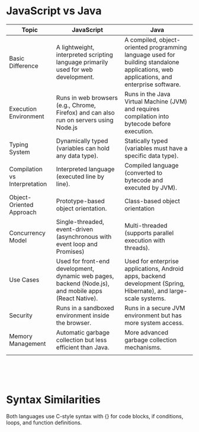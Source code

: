 # JavaScript vs Java

| Topic                         | JavaScript                                                                                            | Java                                                                                                                                   |
| ----------------------------- | ----------------------------------------------------------------------------------------------------- | -------------------------------------------------------------------------------------------------------------------------------------- |
| Basic Difference              | A lightweight, interpreted scripting language primarily used for web development.                     | A compiled, object-oriented programming language used for building standalone applications, web applications, and enterprise software. |
| Execution Environment         | Runs in web browsers (e.g., Chrome, Firefox) and can also run on servers using Node.js                | Runs in the Java Virtual Machine (JVM) and requires compilation into bytecode before execution.                                        |
| Typing System                 | Dynamically typed (variables can hold any data type).                                                 | Statically typed (variables must have a specific data type).                                                                           |
| Compilation vs Interpretation | Interpreted language (executed line by line).                                                         | Compiled language (converted to bytecode and executed by JVM).                                                                         |
| Object-Oriented Approach      | Prototype-based object orientation.                                                                   | Class-based object orientation                                                                                                         |
| Concurrency Model             | Single-threaded, event-driven (asynchronous with event loop and Promises)                             | Multi-threaded (supports parallel execution with threads).                                                                             |
| Use Cases                     | Used for front-end development, dynamic web pages, backend (Node.js), and mobile apps (React Native). | Used for enterprise applications, Android apps, backend development (Spring, Hibernate), and large-scale systems.                      |
| Security                      | Runs in a sandboxed environment inside the browser.                                                   | Runs in a secure JVM environment but has more system access.                                                                           |
| Memory Management             | Automatic garbage collection but less efficient than Java.                                            | More advanced garbage collection mechanisms.                                                                                           |
|                               |                                                                                                       |                                                                                                                                        |

&nbsp;

&nbsp;

# Syntax Similarities

Both languages use C-style syntax with {} for code blocks, if conditions, loops, and function definitions.
